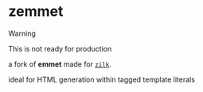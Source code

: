 # zemmet

> [!WARNING]
> This is not ready for production

a fork of **emmet** made for [`zilk`](https://github.com/m4r-sh/zilk).

ideal for HTML generation within tagged template literals